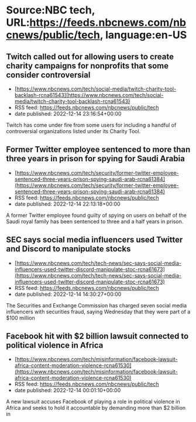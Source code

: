 # Source:NBC tech, URL:https://feeds.nbcnews.com/nbcnews/public/tech, language:en-US

## Twitch called out for allowing users to create charity campaigns for nonprofits that some consider controversial
 - [https://www.nbcnews.com/tech/social-media/twitch-charity-tool-backlash-rcna61543](https://www.nbcnews.com/tech/social-media/twitch-charity-tool-backlash-rcna61543)
 - RSS feed: https://feeds.nbcnews.com/nbcnews/public/tech
 - date published: 2022-12-14 23:16:54+00:00

Twitch has come under fire from some users for including a handful of controversial organizations listed under its Charity Tool.

## Former Twitter employee sentenced to more than three years in prison for spying for Saudi Arabia
 - [https://www.nbcnews.com/tech/security/former-twitter-employee-sentenced-three-years-prison-spying-saudi-arab-rcna61384](https://www.nbcnews.com/tech/security/former-twitter-employee-sentenced-three-years-prison-spying-saudi-arab-rcna61384)
 - RSS feed: https://feeds.nbcnews.com/nbcnews/public/tech
 - date published: 2022-12-14 22:13:18+00:00

A former Twitter employee found guilty of spying on users on behalf of the Saudi royal family has been sentenced to three and a half years in prison.

## SEC says social media influencers used Twitter and Discord to manipulate stocks
 - [https://www.nbcnews.com/tech/tech-news/sec-says-social-media-influencers-used-twitter-discord-manipulate-stoc-rcna61673](https://www.nbcnews.com/tech/tech-news/sec-says-social-media-influencers-used-twitter-discord-manipulate-stoc-rcna61673)
 - RSS feed: https://feeds.nbcnews.com/nbcnews/public/tech
 - date published: 2022-12-14 14:30:27+00:00

The Securities and Exchange Commission has charged seven social media influencers with securities fraud, saying Wednesday that they were part of a $100 million

## Facebook hit with $2 billion lawsuit connected to political violence in Africa
 - [https://www.nbcnews.com/tech/misinformation/facebook-lawsuit-africa-content-moderation-violence-rcna61530](https://www.nbcnews.com/tech/misinformation/facebook-lawsuit-africa-content-moderation-violence-rcna61530)
 - RSS feed: https://feeds.nbcnews.com/nbcnews/public/tech
 - date published: 2022-12-14 00:01:10+00:00

A new lawsuit accuses Facebook of playing a role in political violence in Africa and seeks to hold it accountable by demanding more than $2 billion in


